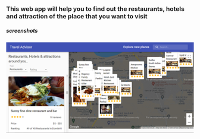 <h3> <b> This web app will help you to find out the restaurants, hotels and attraction of the place that you want to visit</b></h3>
 
<h5>screenshots</h5>
<img src="./images/op.ss.PNG" alt="output_ss"/>
